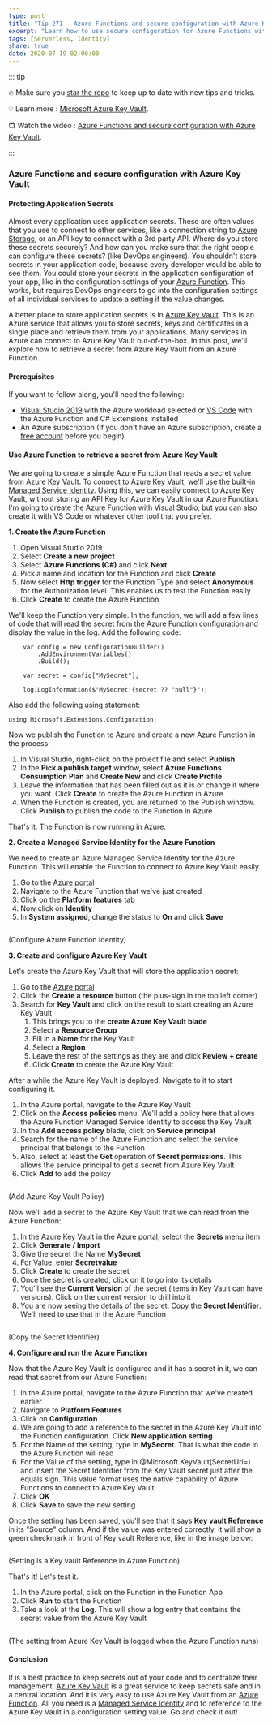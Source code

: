 ```yaml
---
type: post
title: "Tip 271 - Azure Functions and secure configuration with Azure Key Vault"
excerpt: "Learn how to use secure configuration for Azure Functions with Azure Key Vault"
tags: [Serverless, Identity]
share: true
date: 2020-07-19 02:00:00
---
```


::: tip

:fire: Make sure you [star the repo](https://github.com/Microsoft/AzureTipsAndTricks?WT.mc_id=azure-azuredevtips-azureappsdev) to keep up to date with new tips and tricks.

:bulb: Learn more : [Microsoft Azure Key Vault](https://azure.microsoft.com/services/key-vault?WT.mc_id=azure-azuredevtips-azureappsdev).

:tv: Watch the video : [Azure Functions and secure configuration with Azure Key Vault](https://www.youtube.com/watch?v=6HKj5hOuD00&list=PLLasX02E8BPCNCK8Thcxu-Y-XcBUbhFWC&index=7&t=0s?WT.mc_id=youtube-azuredevtips-azureappsdev).

:::

### Azure Functions and secure configuration with Azure Key Vault

#### Protecting Application Secrets

Almost every application uses application secrets. These are often values that you use to connect to other services, like a connection string to [Azure Storage](https://azure.microsoft.com/services/storage?WT.mc_id=azure-azuredevtips-azureappsdev), or an API key to connect with a 3rd party API. Where do you store these secrets securely? And how can you make sure that the right people can configure these secrets? (like DevOps engineers). You shouldn't store secrets in your application code, because every developer would be able to see them. You could store your secrets in the application configuration of your app, like in the configuration settings of your [Azure Function](https://azure.microsoft.com/services/functions?WT.mc_id=azure-azuredevtips-azureappsdev). This works, but requires DevOps engineers to go into the configuration settings of all individual services to update a setting if the value changes.

A better place to store application secrets is in [Azure Key Vault](https://azure.microsoft.com/services/key-vault?WT.mc_id=azure-azuredevtips-azureappsdev). This is an Azure service that allows you to store secrets, keys and certificates in a single place and retrieve them from your applications. Many services in Azure can connect to Azure Key Vault out-of-the-box. In this post, we'll explore how to retrieve a secret from Azure Key Vault from an Azure Function.


#### Prerequisites

If you want to follow along, you'll need the following:
* [Visual Studio 2019](https://visualstudio.microsoft.com/vs/?WT.mc_id=microsoft-azuredevtips-azureappsdev) with the Azure workload selected or [VS Code](https://code.visualstudio.com?WT.mc_id=other-azuredevtips-azureappsdev) with the Azure Function and C# Extensions installed
* An Azure subscription (If you don't have an Azure subscription, create a [free account](https://azure.microsoft.com/free/?WT.mc_id=azure-azuredevtips-azureappsdev) before you begin)

#### Use Azure Function to retrieve a secret from Azure Key Vault
We are going to create a simple Azure Function that reads a secret value from Azure Key Vault. To connect to Azure Key Vault, we'll use the built-in [Managed Service Identity](https://docs.microsoft.com/azure/active-directory/managed-identities-azure-resources/overview?WT.mc_id=docs-azuredevtips-azureappsdev). Using this, we can easily connect to Azure Key Vault, without storing an API Key for Azure Key Vault in our Azure Function.
I'm going to create the Azure Function with Visual Studio, but you can also create it with VS Code or whatever other tool that you prefer.

**1. Create the Azure Function**

1. Open Visual Studio 2019
2. Select **Create a new project**
3. Select **Azure Functions (C#)** and click **Next**
4. Pick a name and location for the Function and click **Create**
5. Now select **Http trigger** for the Function Type and select **Anonymous** for the Authorization level. This enables us to test the Function easily
6. Click **Create** to create the Azure Function

We'll keep the Function very simple. In the function, we will add a few lines of code that will read the secret from the Azure Function configuration and display the value in the log.
Add the following code:

```
    var config = new ConfigurationBuilder()
        .AddEnvironmentVariables()
        .Build();

    var secret = config["MySecret"];

    log.LogInformation($"MySecret:{secret ?? "null"}");
```

Also add the following using statement:

```
using Microsoft.Extensions.Configuration;
```

Now we publish the Function to Azure and create a new Azure Function in the process:
1. In Visual Studio, right-click on the project file and select **Publish**
2. In the **Pick a publish target** window, select **Azure Functions Consumption Plan** and **Create New** and click **Create Profile**
3. Leave the information that has been filled out as it is or change it where you want. Click **Create** to create the Azure Function in Azure
4. When the Function is created, you are returned to the Publish window. Click **Publish** to publish the code to the Function in Azure

That's it. The Function is now running in Azure.

**2. Create a Managed Service Identity for the Azure Function**

We need to create an Azure Managed Service Identity for the Azure Function. This will enable the Function to connect to Azure Key Vault easily.

1. Go to the [Azure portal](https://portal.azure.com/?WT.mc_id=azure-azuredevtips-azureappsdev)
2. Navigate to the Azure Function that we've just created
3. Click on the **Platform features** tab
4. Now click on **Identity**
5. In **System assigned**, change the status to **On** and click **Save**

<img :src="$withBase('/files/59functionidentity.png')">

(Configure Azure Function Identity)

**3. Create and configure Azure Key Vault**

Let's create the Azure Key Vault that will store the application secret:

1. Go to the [Azure portal](https://portal.azure.com/?WT.mc_id=azure-azuredevtips-azureappsdev)
2. Click the **Create a resource** button (the plus-sign in the top left corner)
3. Search for **Key Vault** and click on the result to start creating an Azure Key Vault
   1. This brings you to the **create Azure Key Vault blade**
   2. Select a **Resource Group**
   3. Fill in a **Name** for the Key Vault
   4. Select a **Region**
   5. Leave the rest of the settings as they are and click **Review + create**
   6. Click **Create** to create the Azure Key Vault

After a while the Azure Key Vault is deployed. Navigate to it to start configuring it.
1. In the Azure portal, navigate to the Azure Key Vault
2. Click on the **Access policies** menu. We'll add a policy here that allows the Azure Function Managed Service Identity to access the Key Vault
3. In the **Add access policy** blade, click on **Service principal**
4. Search for the name of the Azure Function and select the service principal that belongs to the Function
5. Also, select at least the **Get** operation of **Secret permissions**. This allows the service principal to get a secret from Azure Key Vault
6. Click **Add** to add the policy

<img :src="$withBase('/files/59keyvaultpolicy.png')">

(Add Azure Key Vault Policy)

Now we'll add a secret to the Azure Key Vault that we can read from the Azure Function:
1. In the Azure Key Vault in the Azure portal, select the **Secrets** menu item
2. Click **Generate / Import**
3. Give the secret the Name **MySecret**
4. For Value, enter **Secretvalue**
5. Click **Create** to create the secret
6. Once the secret is created, click on it to go into its details
7. You'll see the **Current Version** of the secret (items in Key Vault can have versions). Click on the current version to drill into it
8. You are now seeing the details of the secret. Copy the **Secret Identifier**. We'll need to use that in the Azure Function

<img :src="$withBase('/files/59keyvaultsecret.png')">

(Copy the Secret Identifier)

**4. Configure and run the Azure Function**

Now that the Azure Key Vault is configured and it has a secret in it, we can read that secret from our Azure Function:
1. In the Azure portal, navigate to the Azure Function that we've created earlier
2. Navigate to **Platform Features**
3. Click on **Configuration**
4. We are going to add a reference to the secret in the Azure Key Vault into the Function configuration. Click **New application setting**
5. For the Name of the setting, type in **MySecret**. That is what the code in the Azure Function will read
6. For the Value of the setting, type in @Microsoft.KeyVault(SecretUri=) and insert the Secret Identifier from the Key Vault secret just after the equals sign. This value format uses the native capability of Azure Functions to connect to Azure Key Vault
7. Click **OK**
8. Click **Save** to save the new setting

Once the setting has been saved, you'll see that it says **Key vault Reference** in its "Source" column. And if the value was entered correctly, it will show a green checkmark in front of Key vault Reference, like in the image below:

<img :src="$withBase('/files/59functionconfiguration.png')">

(Setting is a Key vault Reference in Azure Function)

That's it! Let's test it.
1. In the Azure portal, click on the Function in the Function App
2. Click **Run** to start the Function
3. Take a look at the **Log**. This will show a log entry that contains the secret value from the Azure Key Vault

<img :src="$withBase('/files/59functionoutput.png')">

(The setting from Azure Key Vault is logged when the Azure Function runs)

#### Conclusion
It is a best practice to keep secrets out of your code and to centralize their management. [Azure Key Vault](https://azure.microsoft.com/services/key-vault?WT.mc_id=azure-azuredevtips-azureappsdev) is a great service to keep secrets safe and in a central location. And it is very easy to use Azure Key Vault from an [Azure Function](https://azure.microsoft.com/services/functions?WT.mc_id=azure-azuredevtips-azureappsdev). All you need is a [Managed Service Identity](https://docs.microsoft.com/azure/active-directory/managed-identities-azure-resources/overview?WT.mc_id=docs-azuredevtips-azureappsdev) and to reference to the Azure Key Vault in a configuration setting value. Go and check it out!